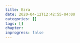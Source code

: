 ```yaml
---
title: Ezra
date: 2020-04-12T12:42:55-04:00
categories: []
tags: []
chapter: 
inprogress: false
---
```


